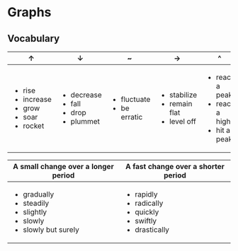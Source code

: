 # Graphs

## Vocabulary

| &#8593;                                    | &#8595;                            | ~                        | ->                                    | ^                                          | **v**                                                   |
|--------------------------------------------|------------------------------------|--------------------------|---------------------------------------|--------------------------------------------|-----------------------------------------------------|
| <ul> <li> rise </li> <li> increase </li> <li> grow </li> <li> soar </li> <li> rocket </li> </ul> | <ul> <li> decrease </li> <li> fall </li> <li> drop </li> <li> plummet </li> </ul> | <ul> <li> fluctuate </li> <li> be erratic </li> </ul> | <ul> <li> stabilize </li> <li> remain flat </li> <li> level off </li> </ul> | <ul> <li> reach a peak </li> <li> reach a high </li> <li> hit a peak </li> </ul> | <ul> <li> reach the lowest point </li> <li> hit a low </li> <li> plunge </li> <li> dip </li> </ul> |
 
| A small change over a longer period                            | A fast change over a shorter period                     |
|----------------------------------------------------------------|---------------------------------------------------------|
| <ul> <li> gradually </li> <li> steadily </li> <li> slightly </li> <li> slowly </li> <li> slowly but surely </li> </ul> | <ul> <li> rapidly </li> <li> radically </li> <li> quickly </li> <li> swiftly </li> <li> drastically </li> </ul>|
